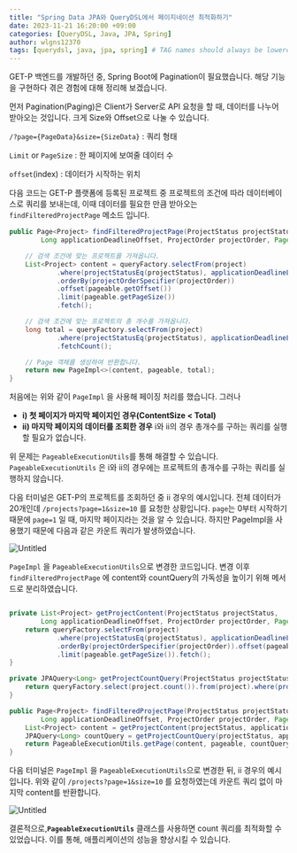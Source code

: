 ```yaml
---
title: "Spring Data JPA와 QueryDSL에서 페이지네이션 최적화하기"
date: 2023-11-21 16:20:00 +09:00
categories: [QueryDSL, Java, JPA, Spring]
author: wlgns12370
tags: [querydsl, java, jpa, spring] # TAG names should always be lowercase
---
```


GET-P 백엔드를 개발하던 중, Spring Boot에 Pagination이 필요했습니다. 해당 기능을 구현하다 겪은 경험에 대해 정리해 보겠습니다.

먼저 Pagination(Paging)은 Client가 Server로 API 요청을 할 때, 데이터를 나누어 받아오는 것입니다. 크게 Size와 Offset으로 나눌 수 있습니다.

`/?page={PageData}&size={SizeData}` : 쿼리 형태

`Limit` or `PageSize` : 한 페이지에 보여줄 데이터 수

`offset`(index) : 데이터가 시작하는 위치

다음 코드는 GET-P 플랫폼에 등록된 프로젝트 중 프로젝트의 조건에 따라 데이터베이스로 쿼리를 보내는데, 이때 데이터를 필요한 만큼 받아오는 `findFilteredProjectPage` 메소드 입니다.

```java
public Page<Project> findFilteredProjectPage(ProjectStatus projectStatus,
        Long applicationDeadlineOffset, ProjectOrder projectOrder, Pageable pageable) {

    // 검색 조건에 맞는 프로젝트를 가져옵니다.
    List<Project> content = queryFactory.selectFrom(project)
            .where(projectStatusEq(projectStatus), applicationDeadlineLoe(applicationDeadlineOffset))
            .orderBy(projectOrderSpecifier(projectOrder))
            .offset(pageable.getOffset())
            .limit(pageable.getPageSize())
            .fetch();

    // 검색 조건에 맞는 프로젝트의 총 개수를 가져옵니다.
    long total = queryFactory.selectFrom(project)
            .where(projectStatusEq(projectStatus), applicationDeadlineLoe(applicationDeadlineOffset))
            .fetchCount();

    // Page 객체를 생성하여 반환합니다.
    return new PageImpl<>(content, pageable, total);
}
```

처음에는 위와 같이 `PageImpl` 을 사용해 페이징 처리를 했습니다. 그러나 

- **i) 첫 페이지가 마지막 페이지인 경우(ContentSize < Total)**
- **ii) 마지막 페이지의 데이터를 조회한 경우**
i와 ii의 경우 총개수를 구하는 쿼리를 실행할 필요가 없습니다.

위 문제는 `PageableExecutionUtils`를 통해 해결할 수 있습니다. `PageableExecutionUtils` 은 i와 ii의 경우에는 프로젝트의 총개수를 구하는 쿼리를 실행하지 않습니다.

다음 터미널은 GET-P의 프로젝트를 조회하던 중 ii 경우의 예시입니다. 전체 데이터가 20개인데 `/projects?page=1&size=10` 를 요청한 상황입니다. `page`는 0부터 시작하기 때문에 `page=1` 일 때, 마지막 페이지라는 것을 알 수 있습니다. 하지만 PageImpl을 사용했기 때문에 다음과 같은 카운트 쿼리가 발생하였습니다.

![Untitled](https://github-production-user-asset-6210df.s3.amazonaws.com/30788586/284499474-63f5f5f7-4298-4495-8131-5b8de09bdd65.png)

`PageImpl` 을 `PageableExecutionUtils`으로 변경한 코드입니다. 변경 이후 `findFilteredProjectPage` 에 content와 countQuery의 가독성을 높이기 위해 메서드로 분리하였습니다.

```java

private List<Project> getProjectContent(ProjectStatus projectStatus,
        Long applicationDeadlineOffset, ProjectOrder projectOrder, Pageable pageable) {
    return queryFactory.selectFrom(project)
            .where(projectStatusEq(projectStatus), applicationDeadlineLoe(applicationDeadlineOffset))
            .orderBy(projectOrderSpecifier(projectOrder)).offset(pageable.getOffset())
            .limit(pageable.getPageSize()).fetch();
}

private JPAQuery<Long> getProjectCountQuery(ProjectStatus projectStatus, Long applicationDeadlineOffset) {
    return queryFactory.select(project.count()).from(project).where(projectStatusEq(projectStatus),applicationDeadlineLoe(applicationDeadlineOffset));
}

public Page<Project> findFilteredProjectPage(ProjectStatus projectStatus,
        Long applicationDeadlineOffset, ProjectOrder projectOrder, Pageable pageable) {
    List<Project> content = getProjectContent(projectStatus, applicationDeadlineOffset, projectOrder, pageable);
    JPAQuery<Long> countQuery = getProjectCountQuery(projectStatus, applicationDeadlineOffset);
    return PageableExecutionUtils.getPage(content, pageable, countQuery::fetchOne);
}

```

다음 터미널은 `PageImpl` 을 `PageableExecutionUtils`으로 변경한 뒤, ii 경우의 예시입니다. 위와 같이 `/projects?page=1&size=10` 를 요청하였는데 카운트 쿼리 없이 마지막 content를 반환합니다.

![Untitled](https://github-production-user-asset-6210df.s3.amazonaws.com/30788586/284499482-bf3af2f4-68a5-41d8-bdb8-04740bc7d691.PNG)

결론적으로,**`PageableExecutionUtils`** 클래스를 사용하면 count 쿼리를 최적화할 수 있었습니다. 이를 통해, 애플리케이션의 성능을 향상시킬 수 있습니다.